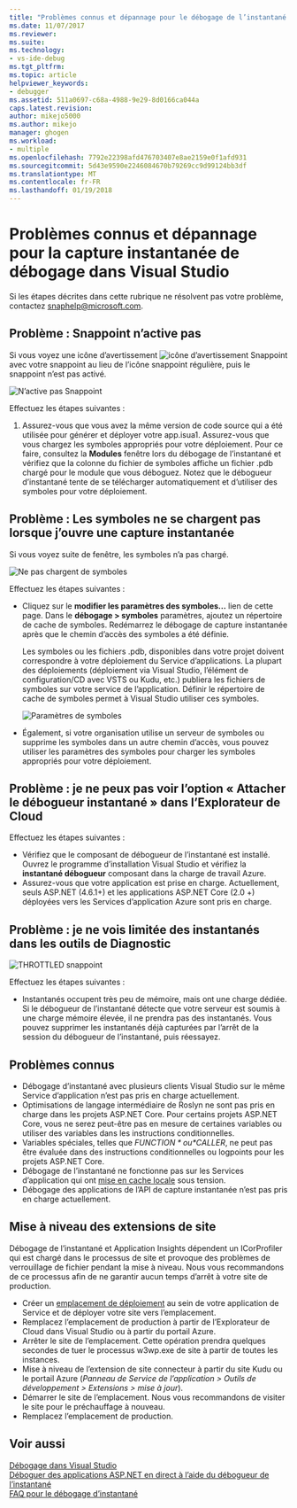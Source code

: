 ```yaml
---
title: "Problèmes connus et dépannage pour le débogage de l’instantané | Documents Microsoft"
ms.date: 11/07/2017
ms.reviewer: 
ms.suite: 
ms.technology:
- vs-ide-debug
ms.tgt_pltfrm: 
ms.topic: article
helpviewer_keywords:
- debugger
ms.assetid: 511a0697-c68a-4988-9e29-8d0166ca044a
caps.latest.revision: 
author: mikejo5000
ms.author: mikejo
manager: ghogen
ms.workload:
- multiple
ms.openlocfilehash: 7792e22398afd476703407e8ae2159e0f1afd931
ms.sourcegitcommit: 5d43e9590e2246084670b79269cc9d99124bb3df
ms.translationtype: MT
ms.contentlocale: fr-FR
ms.lasthandoff: 01/19/2018
---
```

# <a name="troubleshooting-and-known-issues-for-snapshot-debugging-in-visual-studio"></a>Problèmes connus et dépannage pour la capture instantanée de débogage dans Visual Studio

Si les étapes décrites dans cette rubrique ne résolvent pas votre problème, contactez snaphelp@microsoft.com.

## <a name="issue-snappoint-does-not-turn-on"></a>Problème : Snappoint n’active pas

Si vous voyez une icône d’avertissement ![icône d’avertissement Snappoint](../debugger/media/snapshot-troubleshooting-snappoint-warning-icon.png "icône d’avertissement Snappoint") avec votre snappoint au lieu de l’icône snappoint régulière, puis le snappoint n’est pas activé.

![N’active pas Snappoint](../debugger/media/snapshot-troubleshooting-dont-turn-on.png "Snappoint n’active pas")

Effectuez les étapes suivantes :

1. Assurez-vous que vous avez la même version de code source qui a été utilisée pour générer et déployer votre app.isua1. Assurez-vous que vous chargez les symboles appropriés pour votre déploiement. Pour ce faire, consultez la **Modules** fenêtre lors du débogage de l’instantané et vérifiez que la colonne du fichier de symboles affiche un fichier .pdb chargé pour le module que vous déboguez. Notez que le débogueur d’instantané tente de se télécharger automatiquement et d’utiliser des symboles pour votre déploiement.

## <a name="issue-symbols-do-not-load-when-i-open-a-snapshot"></a>Problème : Les symboles ne se chargent pas lorsque j’ouvre une capture instantanée

Si vous voyez suite de fenêtre, les symboles n’a pas chargé.

![Ne pas chargent de symboles](../debugger/media/snapshot-troubleshooting-symbols-wont-load.png "ne pas chargent de symboles")

Effectuez les étapes suivantes :

- Cliquez sur le **modifier les paramètres des symboles...** lien de cette page. Dans le **débogage > symboles** paramètres, ajoutez un répertoire de cache de symboles. Redémarrez le débogage de capture instantanée après que le chemin d’accès des symboles a été définie.

   Les symboles ou les fichiers .pdb, disponibles dans votre projet doivent correspondre à votre déploiement du Service d’applications. La plupart des déploiements (déploiement via Visual Studio, l’élément de configuration/CD avec VSTS ou Kudu, etc.) publiera les fichiers de symboles sur votre service de l’application. Définir le répertoire de cache de symboles permet à Visual Studio utiliser ces symboles.

   ![Paramètres de symboles](../debugger/media/snapshot-troubleshooting-symbol-settings.png "de symboles de paramètres")

- Également, si votre organisation utilise un serveur de symboles ou supprime les symboles dans un autre chemin d’accès, vous pouvez utiliser les paramètres des symboles pour charger les symboles appropriés pour votre déploiement.

## <a name="issue-i-cannot-see-the-attach-snapshot-debugger-option-in-the-cloud-explorer"></a>Problème : je ne peux pas voir l’option « Attacher le débogueur instantané » dans l’Explorateur de Cloud

Effectuez les étapes suivantes :

- Vérifiez que le composant de débogueur de l’instantané est installé. Ouvrez le programme d’installation Visual Studio et vérifiez la **instantané débogueur** composant dans la charge de travail Azure.
- Assurez-vous que votre application est prise en charge. Actuellement, seuls ASP.NET (4.6.1+) et les applications ASP.NET Core (2.0 +) déployées vers les Services d’application Azure sont pris en charge.

## <a name="issue-i-only-see-throttled-snapshots-in-the-diagnostic-tools"></a>Problème : je ne vois limitée des instantanés dans les outils de Diagnostic

![THROTTLED snappoint](../debugger/media/snapshot-troubleshooting-throttled-snapshots.png "limitée snappoint")

Effectuez les étapes suivantes :

- Instantanés occupent très peu de mémoire, mais ont une charge dédiée. Si le débogueur de l’instantané détecte que votre serveur est soumis à une charge mémoire élevée, il ne prendra pas des instantanés. Vous pouvez supprimer les instantanés déjà capturées par l’arrêt de la session du débogueur de l’instantané, puis réessayez.

## <a name="known-issues"></a>Problèmes connus

- Débogage d’instantané avec plusieurs clients Visual Studio sur le même Service d’application n’est pas pris en charge actuellement.
- Optimisations de langage intermédiaire de Roslyn ne sont pas pris en charge dans les projets ASP.NET Core. Pour certains projets ASP.NET Core, vous ne serez peut-être pas en mesure de certaines variables ou utiliser des variables dans les instructions conditionnelles. 
- Variables spéciales, telles que *$FUNCTION* ou *$CALLER*, ne peut pas être évaluée dans des instructions conditionnelles ou logpoints pour les projets ASP.NET Core.
- Débogage de l’instantané ne fonctionne pas sur les Services d’application qui ont [mise en cache locale](/azure/app-service/app-service-local-cache) sous tension.
- Débogage des applications de l’API de capture instantanée n’est pas pris en charge actuellement.

## <a name="site-extension-upgrade"></a>Mise à niveau des extensions de site

Débogage de l’instantané et Application Insights dépendent un ICorProfiler qui est chargé dans le processus de site et provoque des problèmes de verrouillage de fichier pendant la mise à niveau. Nous vous recommandons de ce processus afin de ne garantir aucun temps d’arrêt à votre site de production.

- Créer un [emplacement de déploiement](/azure/app-service/web-sites-staged-publishing) au sein de votre application de Service et de déployer votre site vers l’emplacement.
- Remplacez l’emplacement de production à partir de l’Explorateur de Cloud dans Visual Studio ou à partir du portail Azure.
- Arrêter le site de l’emplacement. Cette opération prendra quelques secondes de tuer le processus w3wp.exe de site à partir de toutes les instances.
- Mise à niveau de l’extension de site connecteur à partir du site Kudu ou le portail Azure (*Panneau de Service de l’application > Outils de développement > Extensions > mise à jour*).
- Démarrer le site de l’emplacement. Nous vous recommandons de visiter le site pour le préchauffage à nouveau.
- Remplacez l’emplacement de production.

## <a name="see-also"></a>Voir aussi

[Débogage dans Visual Studio](../debugger/index.md)  
[Déboguer des applications ASP.NET en direct à l’aide du débogueur de l’instantané](../debugger/debug-live-azure-applications.md)  
[FAQ pour le débogage d’instantané](../debugger/debug-live-azure-apps-faq.md)  
